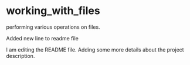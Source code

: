 # working_with_files

performing various operations on files.

Added new line to readme file

I am editing the README file. Adding some more details about the project description.

